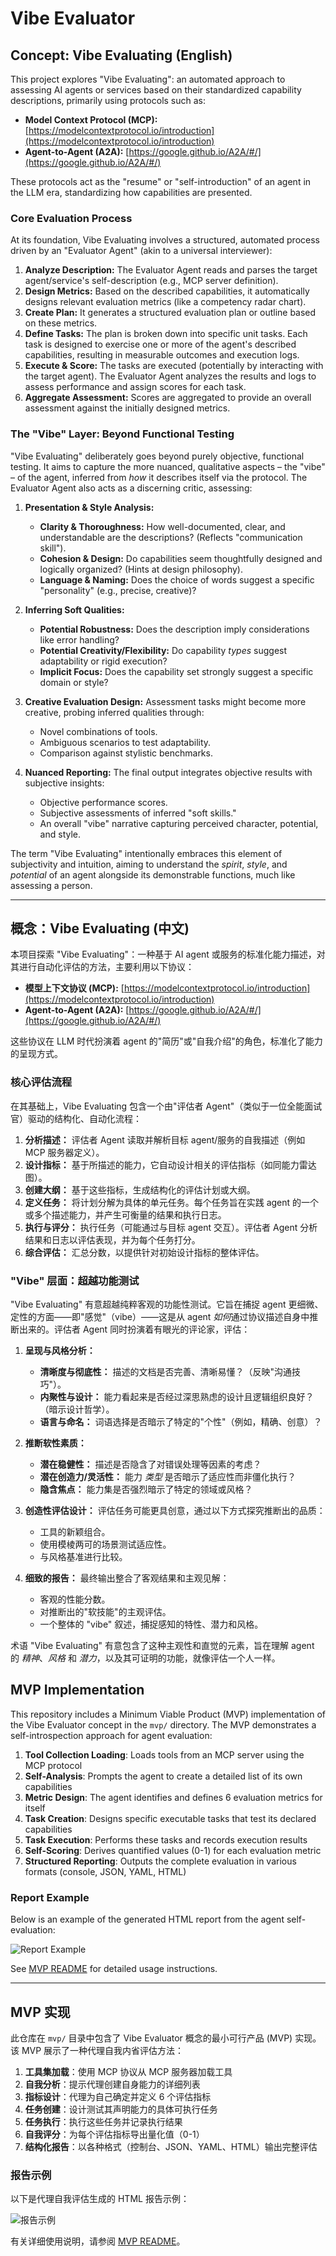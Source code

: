 # Vibe Evaluator

## Concept: Vibe Evaluating (English)

This project explores "Vibe Evaluating": an automated approach to assessing AI agents or services based on their standardized capability descriptions, primarily using protocols such as:

*   **Model Context Protocol (MCP):** [https://modelcontextprotocol.io/introduction](https://modelcontextprotocol.io/introduction)
*   **Agent-to-Agent (A2A):** [https://google.github.io/A2A/#/](https://google.github.io/A2A/#/)

These protocols act as the "resume" or "self-introduction" of an agent in the LLM era, standardizing how capabilities are presented.

### Core Evaluation Process

At its foundation, Vibe Evaluating involves a structured, automated process driven by an "Evaluator Agent" (akin to a universal interviewer):

1.  **Analyze Description:** The Evaluator Agent reads and parses the target agent/service's self-description (e.g., MCP server definition).
2.  **Design Metrics:** Based on the described capabilities, it automatically designs relevant evaluation metrics (like a competency radar chart).
3.  **Create Plan:** It generates a structured evaluation plan or outline based on these metrics.
4.  **Define Tasks:** The plan is broken down into specific unit tasks. Each task is designed to exercise one or more of the agent's described capabilities, resulting in measurable outcomes and execution logs.
5.  **Execute & Score:** The tasks are executed (potentially by interacting with the target agent). The Evaluator Agent analyzes the results and logs to assess performance and assign scores for each task.
6.  **Aggregate Assessment:** Scores are aggregated to provide an overall assessment against the initially designed metrics.

### The "Vibe" Layer: Beyond Functional Testing

"Vibe Evaluating" deliberately goes beyond purely objective, functional testing. It aims to capture the more nuanced, qualitative aspects – the "vibe" – of the agent, inferred from *how* it describes itself via the protocol. The Evaluator Agent also acts as a discerning critic, assessing:

1.  **Presentation & Style Analysis:**
    *   **Clarity & Thoroughness:** How well-documented, clear, and understandable are the descriptions? (Reflects "communication skill").
    *   **Cohesion & Design:** Do capabilities seem thoughtfully designed and logically organized? (Hints at design philosophy).
    *   **Language & Naming:** Does the choice of words suggest a specific "personality" (e.g., precise, creative)?

2.  **Inferring Soft Qualities:**
    *   **Potential Robustness:** Does the description imply considerations like error handling?
    *   **Potential Creativity/Flexibility:** Do capability *types* suggest adaptability or rigid execution?
    *   **Implicit Focus:** Does the capability set strongly suggest a specific domain or style?

3.  **Creative Evaluation Design:** Assessment tasks might become more creative, probing inferred qualities through:
    *   Novel combinations of tools.
    *   Ambiguous scenarios to test adaptability.
    *   Comparison against stylistic benchmarks.

4.  **Nuanced Reporting:** The final output integrates objective results with subjective insights:
    *   Objective performance scores.
    *   Subjective assessments of inferred "soft skills."
    *   An overall "vibe" narrative capturing perceived character, potential, and style.

The term "Vibe Evaluating" intentionally embraces this element of subjectivity and intuition, aiming to understand the *spirit*, *style*, and *potential* of an agent alongside its demonstrable functions, much like assessing a person.

---

## 概念：Vibe Evaluating (中文)

本项目探索 "Vibe Evaluating"：一种基于 AI agent 或服务的标准化能力描述，对其进行自动化评估的方法，主要利用以下协议：

*   **模型上下文协议 (MCP):** [https://modelcontextprotocol.io/introduction](https://modelcontextprotocol.io/introduction)
*   **Agent-to-Agent (A2A):** [https://google.github.io/A2A/#/](https://google.github.io/A2A/#/)

这些协议在 LLM 时代扮演着 agent 的"简历"或"自我介绍"的角色，标准化了能力的呈现方式。

### 核心评估流程

在其基础上，Vibe Evaluating 包含一个由"评估者 Agent"（类似于一位全能面试官）驱动的结构化、自动化流程：

1.  **分析描述：** 评估者 Agent 读取并解析目标 agent/服务的自我描述（例如 MCP 服务器定义）。
2.  **设计指标：** 基于所描述的能力，它自动设计相关的评估指标（如同能力雷达图）。
3.  **创建大纲：** 基于这些指标，生成结构化的评估计划或大纲。
4.  **定义任务：** 将计划分解为具体的单元任务。每个任务旨在实践 agent 的一个或多个描述能力，并产生可衡量的结果和执行日志。
5.  **执行与评分：** 执行任务（可能通过与目标 agent 交互）。评估者 Agent 分析结果和日志以评估表现，并为每个任务打分。
6.  **综合评估：** 汇总分数，以提供针对初始设计指标的整体评估。

### "Vibe" 层面：超越功能测试

"Vibe Evaluating" 有意超越纯粹客观的功能性测试。它旨在捕捉 agent 更细微、定性的方面——即"感觉"（vibe）——这是从 agent *如何*通过协议描述自身中推断出来的。评估者 Agent 同时扮演着有眼光的评论家，评估：

1.  **呈现与风格分析：**
    *   **清晰度与彻底性：** 描述的文档是否完善、清晰易懂？（反映"沟通技巧"）。
    *   **内聚性与设计：** 能力看起来是否经过深思熟虑的设计且逻辑组织良好？（暗示设计哲学）。
    *   **语言与命名：** 词语选择是否暗示了特定的"个性"（例如，精确、创意）？

2.  **推断软性素质：**
    *   **潜在稳健性：** 描述是否隐含了对错误处理等因素的考虑？
    *   **潜在创造力/灵活性：** 能力 *类型* 是否暗示了适应性而非僵化执行？
    *   **隐含焦点：** 能力集是否强烈暗示了特定的领域或风格？

3.  **创造性评估设计：** 评估任务可能更具创意，通过以下方式探究推断出的品质：
    *   工具的新颖组合。
    *   使用模棱两可的场景测试适应性。
    *   与风格基准进行比较。

4.  **细致的报告：** 最终输出整合了客观结果和主观见解：
    *   客观的性能分数。
    *   对推断出的"软技能"的主观评估。
    *   一个整体的 "vibe" 叙述，捕捉感知的特性、潜力和风格。

术语 "Vibe Evaluating" 有意包含了这种主观性和直觉的元素，旨在理解 agent 的 *精神*、*风格* 和 *潜力*，以及其可证明的功能，就像评估一个人一样。

## MVP Implementation

This repository includes a Minimum Viable Product (MVP) implementation of the Vibe Evaluator concept in the `mvp/` directory. The MVP demonstrates a self-introspection approach for agent evaluation:

1. **Tool Collection Loading**: Loads tools from an MCP server using the MCP protocol
2. **Self-Analysis**: Prompts the agent to create a detailed list of its own capabilities
3. **Metric Design**: The agent identifies and defines 6 evaluation metrics for itself
4. **Task Creation**: Designs specific executable tasks that test its declared capabilities
5. **Task Execution**: Performs these tasks and records execution results
6. **Self-Scoring**: Derives quantified values (0-1) for each evaluation metric
7. **Structured Reporting**: Outputs the complete evaluation in various formats (console, JSON, YAML, HTML)

### Report Example

Below is an example of the generated HTML report from the agent self-evaluation:

![Report Example](mvp/report-example.png)

See [MVP README](mvp/README.md) for detailed usage instructions.

---

## MVP 实现

此仓库在 `mvp/` 目录中包含了 Vibe Evaluator 概念的最小可行产品 (MVP) 实现。该 MVP 展示了一种代理自我内省评估方法：

1. **工具集加载**：使用 MCP 协议从 MCP 服务器加载工具
2. **自我分析**：提示代理创建自身能力的详细列表
3. **指标设计**：代理为自己确定并定义 6 个评估指标
4. **任务创建**：设计测试其声明能力的具体可执行任务
5. **任务执行**：执行这些任务并记录执行结果
6. **自我评分**：为每个评估指标导出量化值（0-1）
7. **结构化报告**：以各种格式（控制台、JSON、YAML、HTML）输出完整评估

### 报告示例

以下是代理自我评估生成的 HTML 报告示例：

![报告示例](mvp/report-example.png)

有关详细使用说明，请参阅 [MVP README](mvp/README.md)。